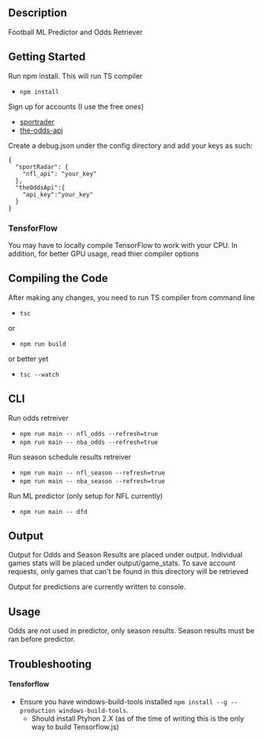 ## Description
Football ML Predictor and Odds Retriever

## Getting Started
Run npm install. This will run TS compiler
* `npm install`

Sign up for accounts (I use the free ones)
* [sportrader](https://sportradar.us/)
* [the-odds-api](https://the-odds-api.com/)

Create a debug.json under the config directory and add your keys as such:
```
{
  "sportRadar": {
    "nfl_api": "your_key"
  },
  "theOddsApi":{
    "api_key":"your_key"
  }
}
```
### TensforFlow
You may have to locally compile TensorFlow to work with your CPU. In addition, for better GPU usage, read thier compiler options

## Compiling the Code
After making any changes, you need to run TS compiler from command line
* `tsc`

or

* `npm run build`

or better yet

* `tsc --watch`


## CLI
Run odds retreiver
* `npm run main -- nfl_odds --refresh=true`
* `npm run main -- nba_odds --refresh=true`

Run season schedule results retreiver
* `npm run main -- nfl_season --refresh=true`
* `npm run main -- nba_season --refresh=true`

Run ML predictor (only setup for NFL currently)
* `npm run main -- dfd`

## Output
Output for Odds and Season Results are placed under output. Individual games stats will be placed under output/game_stats. To save account requests, only games that can't be found in this directory will be retrieved

Output for predictions are currently written to console. 

## Usage
Odds are not used in predictor, only season results. Season results must be ran before predictor.

## Troubleshooting
#### Tensforflow
* Ensure you have windows-build-tools installed `npm install --g --production windows-build-tools`.
  * Should install Ptyhon 2.X (as of the time of writing this is the only way to build Tensorflow.js)
